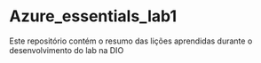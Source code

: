 # Azure_essentials_lab1
Este repositório contém o resumo das lições aprendidas durante o desenvolvimento do lab na DIO
